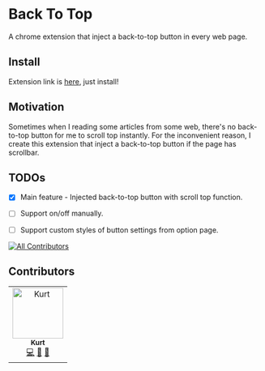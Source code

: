 # Back To Top

A chrome extension that inject a back-to-top button in every web page.

## Install

Extension link is [here](https://chrome.google.com/webstore/detail/back-to-top/nealmcceckopfhgbdeniofkpdehmjicc?hl=zh-TW), just install!

## Motivation

Sometimes when I reading some articles from some web, there's no back-to-top button for me to scroll top instantly.
For the inconvenient reason, I create this extension that inject a back-to-top button if the page has scrollbar.

## TODOs

- [x] Main feature - Injected back-to-top button with scroll top function.
- [ ] Support on/off manually.
- [ ] Support custom styles of button settings from option page.


<!-- ALL-CONTRIBUTORS-BADGE:START - Do not remove or modify this section -->
[![All Contributors](https://img.shields.io/badge/all_contributors-1-orange.svg?style=flat-square)](#contributors-)
<!-- ALL-CONTRIBUTORS-BADGE:END -->

## Contributors

<!-- ALL-CONTRIBUTORS-LIST:START - Do not remove or modify this section -->
<!-- prettier-ignore-start -->
<!-- markdownlint-disable -->
<table>
  <tbody>
    <tr>
      <td align="center"><a href="https://blog.kurtstories.com/"><img src="https://avatars.githubusercontent.com/u/32745146?v=4?s=100" width="100px;" alt="Kurt"/><br /><sub><b>Kurt</b></sub></a><br /><a href="https://github.com/kurt-liao/back-to-top/commits?author=kurt-liao" title="Code">💻</a> <a href="https://github.com/kurt-liao/back-to-top/commits?author=kurt-liao" title="Documentation">📖</a> <a href="#design-kurt-liao" title="Design">🎨</a></td>
    </tr>
  </tbody>
</table>

<!-- markdownlint-restore -->
<!-- prettier-ignore-end -->

<!-- ALL-CONTRIBUTORS-LIST:END -->
<!-- prettier-ignore-start -->
<!-- markdownlint-disable -->

<!-- markdownlint-restore -->
<!-- prettier-ignore-end -->

<!-- ALL-CONTRIBUTORS-LIST:END -->
<!-- prettier-ignore-start -->
<!-- markdownlint-disable -->

<!-- markdownlint-restore -->
<!-- prettier-ignore-end -->

<!-- ALL-CONTRIBUTORS-LIST:END -->
